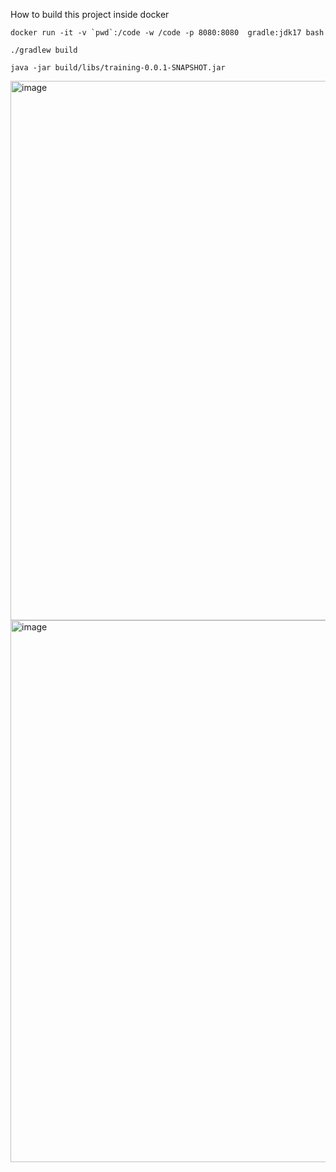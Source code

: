  How to build  this project inside docker 

``` docker run -it -v `pwd`:/code -w /code -p 8080:8080  gradle:jdk17 bash ```

``` ./gradlew build ```

```java -jar build/libs/training-0.0.1-SNAPSHOT.jar  ```



<img width="863" alt="image" src="https://user-images.githubusercontent.com/50323642/222429561-e484befe-f0c2-4e13-af7a-99f568f119cc.png">



<img width="867" alt="image" src="https://user-images.githubusercontent.com/50323642/222429641-cfc38bad-8ccf-479a-a9ad-69b199f9e73a.png">
